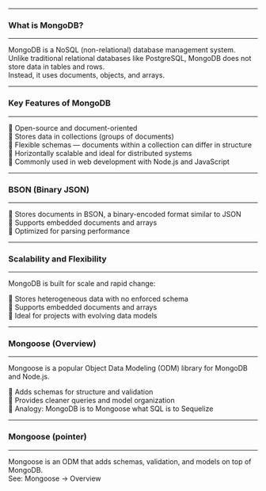 <br>

---
### What is MongoDB?
---

<span class="emphasis">MongoDB</span> is a <span class="emphasis">NoSQL</span> (non-relational) database management system.  
Unlike traditional relational databases like <span class="emphasis">PostgreSQL</span>, MongoDB does not store data in tables and rows.  
Instead, it uses <span class="emphasis">documents</span>, <span class="emphasis">objects</span>, and <span class="emphasis">arrays</span>.

---
### Key Features of MongoDB
---

<div class="fullWidthBullet">

🔹 <span class="emphasis">Open-source</span> and document-oriented  
🔹 Stores data in <span class="emphasis">collections</span> (groups of documents)  
🔹 Flexible <span class="emphasis">schemas</span> — documents within a collection can differ in structure  
🔹 <span class="emphasis">Horizontally scalable</span> and ideal for distributed systems  
🔹 Commonly used in <span class="emphasis">web development</span> with Node.js and JavaScript  

</div>

---
### BSON (Binary JSON)
---

<div class="fullWidthBullet">

🔹 Stores documents in <span class="emphasis">BSON</span>, a binary-encoded format similar to JSON  
🔹 Supports <span class="emphasis">embedded documents</span> and <span class="emphasis">arrays</span>  
🔹 Optimized for <span class="emphasis">parsing performance</span>  

</div>

---
### Scalability and Flexibility
---

MongoDB is built for scale and rapid change:

<div class="fullWidthBullet">

🔹 Stores <span class="emphasis">heterogeneous data</span> with no enforced schema  
🔹 Supports <span class="emphasis">embedded documents</span> and <span class="emphasis">arrays</span>  
🔹 Ideal for projects with <span class="emphasis">evolving data models</span>  

</div>

---
### Mongoose (Overview)
---

<span class="emphasis">Mongoose</span> is a popular <span class="emphasis">Object Data Modeling (ODM)</span> library for MongoDB and Node.js.

<div class="fullWidthBullet">

🔹 Adds <span class="emphasis">schemas</span> for structure and validation  
🔹 Provides cleaner <span class="emphasis">queries</span> and model organization  
🔹 Analogy: MongoDB is to Mongoose what SQL is to <span class="emphasis">Sequelize</span>  

</div>

---
### Mongoose (pointer)
---

Mongoose is an ODM that adds schemas, validation, and models on top of MongoDB.  
See: <span class="emphasis">Mongoose → Overview</span> <a href="/databases/mongodb/basics/mongoose/overview"></a>